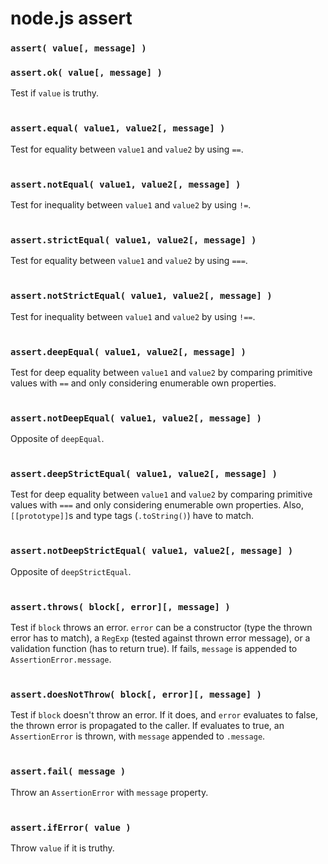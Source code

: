 # node.js assert
	
### ```assert( value[, message] )```

### ```assert.ok( value[, message] )```

Test if `value` is truthy.  
&nbsp;


### ```assert.equal( value1, value2[, message] )```

Test for equality between `value1` and `value2` by using `==`.  
&nbsp;


### ```assert.notEqual( value1, value2[, message] )```

Test for inequality between `value1` and `value2` by using `!=`.  
&nbsp;


### ```assert.strictEqual( value1, value2[, message] )```

Test for equality between `value1` and `value2` by using `===`.  
&nbsp;


### ```assert.notStrictEqual( value1, value2[, message] )```

Test for inequality between `value1` and `value2` by using `!==`.  
&nbsp;


### ```assert.deepEqual( value1, value2[, message] )```

Test for deep equality between `value1` and `value2` by comparing primitive values with `==` and only considering enumerable own properties.  
&nbsp;


### ```assert.notDeepEqual( value1, value2[, message] )```

Opposite of `deepEqual`.  
&nbsp;


### ```assert.deepStrictEqual( value1, value2[, message] )```

Test for deep equality between `value1` and `value2` by comparing primitive values with `===` and only considering enumerable own properties. Also, `[[prototype]]`s and type tags (`.toString()`) have to match.  
&nbsp;


### ```assert.notDeepStrictEqual( value1, value2[, message] )```

Opposite of `deepStrictEqual`.  
&nbsp;


### ```assert.throws( block[, error][, message] )```

Test if `block` throws an error. `error` can be a constructor (type the thrown error has to match), a `RegExp` (tested against thrown error message), or a validation function (has to return true). If fails, `message` is appended to `AssertionError.message`.  
&nbsp;


### ```assert.doesNotThrow( block[, error][, message] )```

Test if `block` doesn't throw an error. If it does, and `error` evaluates to  false, the thrown error is propagated to the caller. If evaluates to true, an `AssertionError` is thrown, with `message` appended to `.message`.  
&nbsp;


### ```assert.fail( message )```

Throw an `AssertionError` with `message` property.  
&nbsp;


### ```assert.ifError( value )```

Throw `value` if it is truthy.
